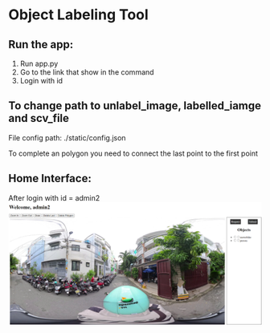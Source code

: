 # Object Labeling Tool

## Run the app:
1. Run app.py
2. Go to the link that show in the command
3. Login with id
   
## To change path to unlabel_image, labelled_iamge and scv_file
File config path: ./static/config.json

To complete an polygon you need to connect the last point to the first point 

## Home Interface:
After login with id = admin2 <br>
![...](https://github.com/tranvietcuong03/Tool-Label/blob/master/Visualization/Home.png)
